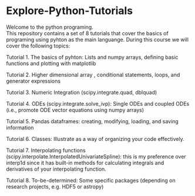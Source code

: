 # Explore-Python-Tutorials

Welcome to the python programing.  
This repository contains a set of 8 tutorials that cover the basics of  programing using pyhton as the main languange. During this course we will cover the following topics:

Tutorial 1. The basics of pyhton: Lists and numpy arrays, defining basic functions and plotting with matplotlib 

Tutorial 2. Higher dimensional array , conditional statements, loops, and generator expressions

Tutorial 3. Numeric Integration (scipy.integrate.quad, dblquad)

Tutorial 4. ODEs (scipy.integrate.solve_ivp): Single ODEs and coupled ODEs (i.e., promote ODE vector equations using numpy arrays)

Tutorial 5. Pandas dataframes: creating, modifying, loading, and saving information

Tutorial 6. Classes: Illustrate as a way of organizing your code effectively.

Tutorial 7. Interpolating functions (scipy.interpolate.InterpolatedUnivariateSpline): this is my preference over interp1d since it has built-in methods for calculating integrals and derivatives of your interpolating function.

Tutorial 8. To-be-determined: Some specific packages (depending on research projects, e.g. HDF5 or astropy)
